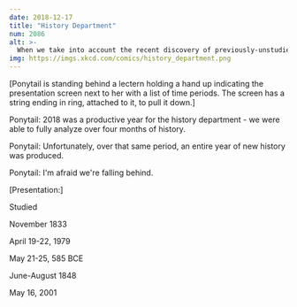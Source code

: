 ```yaml
---
date: 2018-12-17
title: "History Department"
num: 2086
alt: >-
  When we take into account the recent discovery of previously-unstudied history in the 1750s, this year may have been an outright loss.
img: https://imgs.xkcd.com/comics/history_department.png
---
```

[Ponytail is standing behind a lectern holding a hand up indicating the presentation screen next to her with a list of time periods. The screen has a string ending in ring, attached to it, to pull it down.]

Ponytail: 2018 was a productive year for the history department - we were able to fully analyze over four months of history.

Ponytail: Unfortunately, over that same period, an entire year of new history was produced.

Ponytail: I'm afraid we're falling behind.

[Presentation:]

Studied

November 1833

April 19-22, 1979

May 21-25, 585 BCE

June-August 1848

May 16, 2001